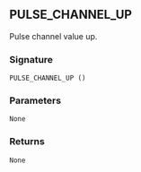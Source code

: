 ## PULSE\_CHANNEL\_UP

Pulse channel value up.


### Signature

`PULSE_CHANNEL_UP ()`


### Parameters

`None`


### Returns

`None`